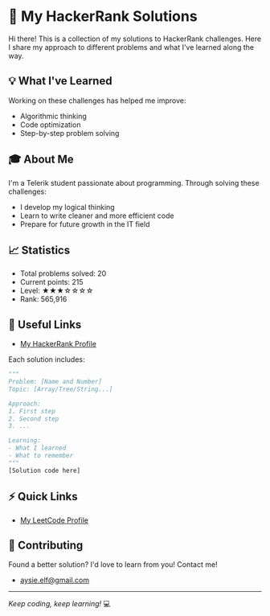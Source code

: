 # 🎯 My HackerRank Solutions

Hi there! This is a collection of my solutions to HackerRank challenges. Here I share my approach to different problems and what I've learned along the way.

## 💡 What I've Learned

Working on these challenges has helped me improve:
- Algorithmic thinking
- Code optimization
- Step-by-step problem solving

## 🎓 About Me

I'm a Telerik student passionate about programming. Through solving these challenges:
- I develop my logical thinking
- Learn to write cleaner and more efficient code
- Prepare for future growth in the IT field

## 📈 Statistics
- Total problems solved: 20
- Current points: 215
- Level: ★★★☆☆☆☆
- Rank: 565,916

## 🔗 Useful Links
- [My HackerRank Profile](https://www.hackerrank.com/profile/aysie_elf)

Each solution includes:
```python
"""
Problem: [Name and Number]
Topic: [Array/Tree/String...]

Approach:
1. First step
2. Second step
3. ...

Learning:
- What I learned
- What to remember
"""
[Solution code here]
```

## ⚡ Quick Links
- [My LeetCode Profile](https://www.hackerrank.com/profile/aysie_elf)

## 🌟 Contributing
Found a better solution? I'd love to learn from you! Contact me!
- aysie.elf@gmail.com
---
*Keep coding, keep learning!* 💻

